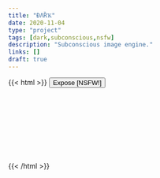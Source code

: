 ```yaml
---
title: "ÐΛȐҠ"
date: 2020-11-04
type: "project"
tags: [dark,subconscious,nsfw]
description: "Subconscious image engine."
links: []
draft: true
---
```

{{< html >}}
	<button class="load">Expose [NSFW!]</button>
	<iframe src="" frameborder="0" width="100%"></iframe>
	<style>
		iframe {
			user-select: none;
		}
	</style>
	<script>
		var button = document.querySelector('main button.load');
		var iframe = document.querySelector('main iframe');
		iframe.oncontextmenu = e => {
			e.preventDefault();
			e.stopPropagation();
		}
		iframe.onload = function(){
			button.style.display = "block";
			button.textContent = 'Expose [NSFW!]';
			button.removeAttribute('disabled');
			iframe.style.display = "block";
		}
		function loadRandom() {
			button.textContent = 'loading';
			button.setAttribute('disabled','true');
			iframe.style.display = "none";
			var i = 1+Math.floor(Math.random()*46);
			iframe.src = "https://disktree.net/app/znn/dr/page/"+i;
		}
		button.onclick = function(){
			loadRandom();
		}
		document.body.oncontextmenu = e => {
			e.preventDefault();
			e.stopPropagation();
		};
	</script>
{{< /html >}}
